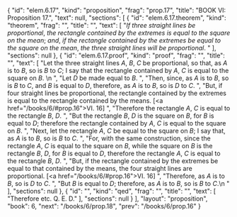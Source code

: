 {
  "id": "elem.6.17",
  "kind": "proposition",
  "frag": "prop.17",
  "title": "BOOK VI: Proposition 17.",
  "text": null,
  "sections": [
    {
      "id": "elem.6.17.theorem",
      "kind": "theorem",
      "frag": "",
      "title": "",
      "text": [
        "<var>If three straight lines be proportional</var>, <var>the rectangle contained by the extremes is equal to the square on the mean</var>; <var>and</var>, <var>if the rectangle contained by the extremes be equal to the square on the mean</var>, <var>the three straight lines will be proportional</var>. "
      ],
      "sections": null
    },
    {
      "id": "elem.6.17.proof",
      "kind": "proof",
      "frag": "",
      "title": "",
      "text": [
        "Let the three straight lines <var>A</var>, <var>B</var>, <var>C</var> be proportional, so that, as <var>A</var> is to <var>B</var>, so is <var>B</var> to <var>C</var>; I say that the rectangle contained by <var>A</var>, <var>C</var> is equal to the square on <var>B</var>. \n      ",
        "Let <var>D</var> be made equal to <var>B</var>. ",
        "Then, since, as <var>A</var> is to <var>B</var>, so is <var>B</var> to <var>C</var>, and <var>B</var> is equal to <var>D</var>, therefore, as <var>A</var> is to <var>B</var>, so is <var>D</var> to <var>C</var>. ",
        "But, if four straight lines be proportional, the rectangle contained by the extremes is equal to the rectangle contained by the means. [<a href=\"/books/6/#prop.16\">VI. 16</a>] ",
        "Therefore the rectangle <var>A</var>, <var>C</var> is equal to the rectangle <var>B</var>, <var>D</var>. ",
        "But the rectangle <var>B</var>, <var>D</var> is the square on <var>B</var>, for <var>B</var> is equal to <var>D</var>; therefore the rectangle contained by <var>A</var>, <var>C</var> is equal to the square on <var>B</var>. ",
        "Next, let the rectangle <var>A</var>, <var>C</var> be equal to the square on <var>B</var>; I say that, as <var>A</var> is to <var>B</var>, so is <var>B</var> to <var>C</var>. ",
        "For, with the same construction, since the rectangle <var>A</var>, <var>C</var> is equal to the square on <var>B</var>, while the square on <var>B</var> is the rectangle <var>B</var>, <var>D</var>, for <var>B</var> is equal to <var>D</var>, therefore the rectangle <var>A</var>, <var>C</var> is equal to the rectangle <var>B</var>, <var>D</var>. ",
        "But, if the rectangle contained by the extremes be equal to that contained by the means, the four straight lines are proportional. [<a href=\"/books/6/#prop.16\">VI. 16</a>] ",
        "Therefore, as <var>A</var> is to <var>B</var>, so is <var>D</var> to <var>C</var>. ",
        "But <var>B</var> is equal to <var>D</var>; therefore, as <var>A</var> is to <var>B</var>, so is <var>B</var> to <var>C</var>.\n      "
      ],
      "sections": null
    },
    {
      "id": "",
      "kind": "qed",
      "frag": "",
      "title": "",
      "text": [
        "Therefore etc. Q. E. D."
      ],
      "sections": null
    }
  ],
  "layout": "proposition",
  "book": 6,
  "next": "/books/6/prop.18",
  "prev": "/books/6/prop.16"
}
